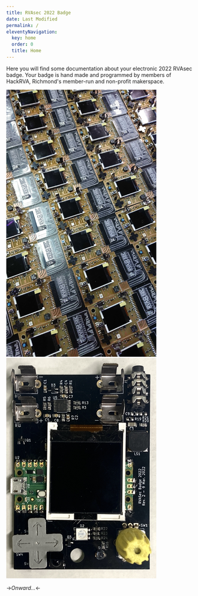 ```yaml
---
title: RVAsec 2022 Badge
date: Last Modified 
permalink: /
eleventyNavigation:
  key: home 
  order: 0
  title: Home
---
```

<style>
  img {
    width: 400px !important;
  }
</style>

Here you will find some documentation about your electronic 2022 RVAsec badge. Your badge is hand made and programmed by members of HackRVA, Richmond's member-run and non-profit makerspace.


![badges](images/badges.jpg)
![badge-prototype](images/badge_prototype.jpg)

->*Onward...*<-



